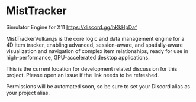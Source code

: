 # MistTracker
Simulator Engine for X11 
https://discord.gg/hKkHpDaf

MistTrackerVulkan.js is the core logic and data management engine for a 4D item tracker, enabling advanced, session-aware, and spatially-aware visualization and navigation of complex item relationships, ready for use in high-performance, GPU-accelerated desktop applications.

This is the current location for development related discussion for this project. Please open an issue if the link needs to be refreshed.

Permissions will be automated soon, so be sure to set your Discord alias as your project alias.
